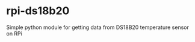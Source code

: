 rpi-ds18b20
===========

Simple python module for getting data from DS18B20 temperature sensor on RPi
